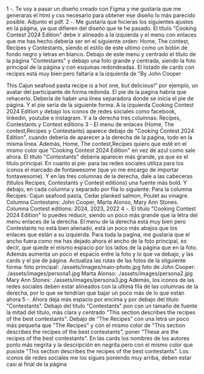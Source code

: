 1 -. Te voy a pasar un diseño creado con Figma y me gustaría que me generaras el html y css necesario para obtener ese diseño lo más parecido posible. Adjunto el pdf.
2 -. Me gustaría que hicieras los siguientes ajustes en la página, ya que difieren del diseño que te he pasado. El título "Cooking Contest 2024 Edition" debe ir alineado a la izquierda y el menu con enlaces que me has hecho debería ser en el siguiente orden: Home, The contest, Recipes y Contestants, siendo el estilo de este ultimo como un botón de fondo negro y letras en blanco.
Debajo de este menu y centrado el título de la página "Contestants" y debajo una foto grande y centrada, siendo la foto principal de la página y con esquinas redondeadas.
El listado de cards con recipes está muy bien pero faltaría a la izquierda de "By John Cooper

This Cajun seafood pasta recipe is a hot one, but delicious!" por ejemplo, un avatar del participante de forma redonda.
El pie de la pagina habría que rehacerlo. Debería de haber una línea separadora donde se inicia el pie de página. Y el pie sería de la siguiente forma:
A la izquierda Cooking Contest 2024 Edition y debajo los iconos de redes sociales como facebook, linkedin, youtube e instagram. Y a la derecha tres columnas: Recipes, Contestants y Contest editions
3 -.El menu de enlaces (Home, The contest,Recipes y Contestants) aparece debajo de "Cooking Contest 2024 Edition", cuando debería de aparecer a la derecha de la pagína, todo en la misma línea. Además, Home, The contest,Recipes quiero que esté en el mismo color que "Cooking Contest 2024 Edition" en vez de azul como sale ahora.
El título "Contestants" debería aparecer más grande, ya que es el título principal.
En cuanto al pie: para las redes sociales utiliza para los iconos el marcado de fontawesome (que yo me encargo de importar fontawesome). Y en las tres columnas de la derecha, dale a las cabeceras (títulos Recipes,
Contestants y Contest editions) una fuente más bold. Y debajo, en cada columna y separado por fila lo siguiente: Para la columna Recipes: Cajun seafood pasta, Cedar planked salmon, Poulet au vinagre. Columna Contestans: John Cooper, Marta Alonso, Mary Ann Stones. Columna Contest editions: 2024, 2023, 2022
4 -. El título "Cooking Contest 2024 Edition" lo puedes reducir, siendo un poco más grande que la letra del menu enlaces de la derecha.
El menu de la derecha está muy bien pero Contestants no está bien alienado, está un poco más abajos que los enlaces que están a su izquierda.
Para toda la pagina, me gustaría que el ancho fuera como me has dejado ahora el ancho de la foto principal, es decir, que quede el mismo espacio por los lados de la página que en la foto.
Además aumenta un poco el espacio entre la foto y lo que va debajo, y las cards y el pie de página.
Actualiza las rutas de las fotos de la sitguiente forma:
foto principal: ./assets/images/main-photo.jpg
foto de John Cooper: ./assets/images/persona1.jpg
Marta Alonso: ./assets/images/persona2.jpg
Mary Ann Stones: ./assets/images/persona3.jpg
Además, los iconos de las redes sociales deben estar alineados con la ultima fila de las columnas de la derecha, por lo que se tendrían que bajar un poco más de lo que están ahora
5 -. Ahora deja más espacio por encima y por debajo del titulo "Contestants".
Debajo del titulo "Contestants" pon con un tamaño de fuente la mitad del titulo, más clara y centrado "This section describes the recipes of the best contestants".
Debajo de "The Recipes" con una letra un poco más pequeña que "The Recipes" y con el mismo color de "This section describes the recipes of the best contestants", poner "These are the recipes of the best contestants".
En las cards los nombres de los autores ponlo más negrita y la descripción en negrita pero con el mismo color que pusiste "This section describes the recipes of the best contestants".
Los iconos de redes sociales me los sigues poniendo muy arriba, deben estar casi al final de la página
